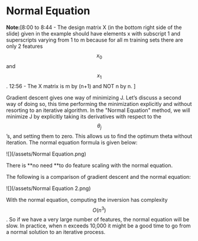 # Normal Equation

**Note:**\[8:00 to 8:44 - The design matrix X \(in the bottom right side of the slide\) given in the example should have elements x with subscript 1 and superscripts varying from 1 to m because for all m training sets there are only 2 features $$x_0$$ and $$x_1$$. 12:56 - The X matrix is m by \(n+1\) and NOT n by n. \]

Gradient descent gives one way of minimizing J. Let’s discuss a second way of doing so, this time performing the minimization explicitly and without resorting to an iterative algorithm. In the "Normal Equation" method, we will minimize J by explicitly taking its derivatives with respect to the $$ \theta_j$$ ’s, and setting them to zero. This allows us to find the optimum theta without iteration. The normal equation formula is given below:

![](/assets/Normal Equation.png)

There is **no need **to do feature scaling with the normal equation.

The following is a comparison of gradient descent and the normal equation:

![](/assets/Normal Equation 2.png)

With the normal equation, computing the inversion has complexity $$ O(n^3) $$. So if we have a very large number of features, the normal equation will be slow. In practice, when n exceeds 10,000 it might be a good time to go from a normal solution to an iterative process.

